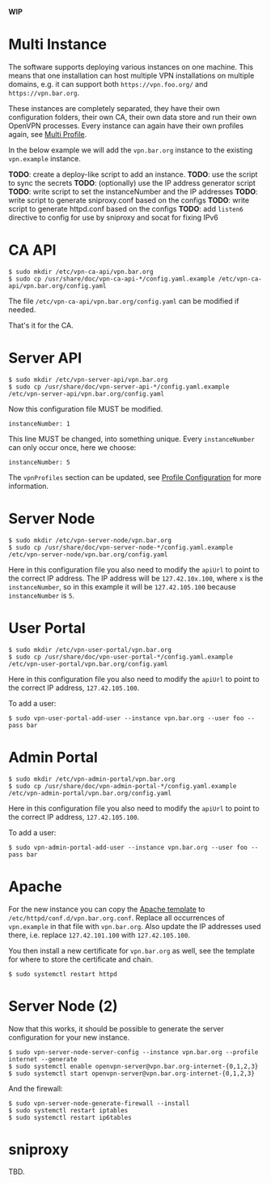**WIP**

# Multi Instance

The software supports deploying various instances on one machine. This means
that one installation can host multiple VPN installations on multiple domains,
e.g. it can support both `https://vpn.foo.org/` and `https://vpn.bar.org`.

These instances are completely separated, they have their own configuration 
folders, their own CA, their own data store and run their own OpenVPN 
processes. Every instance can again have their own profiles again, see 
[Multi Profile](MULTI_PROFILE.md).

In the below example we will add the `vpn.bar.org` instance to the existing
`vpn.example` instance.

**TODO**: create a deploy-like script to add an instance.
**TODO**: use the script to sync the secrets
**TODO**: (optionally) use the IP address generator script
**TODO**: write script to set the instanceNumber and the IP addresses
**TODO**: write script to generate sniproxy.conf based on the configs
**TODO**: write script to generate httpd.conf based on the configs
**TODO**: add `listen6` directive to config for use by sniproxy and socat for 
fixing IPv6

# CA API

    $ sudo mkdir /etc/vpn-ca-api/vpn.bar.org
    $ sudo cp /usr/share/doc/vpn-ca-api-*/config.yaml.example /etc/vpn-ca-api/vpn.bar.org/config.yaml

The file `/etc/vpn-ca-api/vpn.bar.org/config.yaml` can be modified if needed. 

That's it for the CA.

# Server API

    $ sudo mkdir /etc/vpn-server-api/vpn.bar.org
    $ sudo cp /usr/share/doc/vpn-server-api-*/config.yaml.example /etc/vpn-server-api/vpn.bar.org/config.yaml

Now this configuration file MUST be modified. 

    instanceNumber: 1

This line MUST be changed, into something unique. Every `instanceNumber` can 
only occur once, here we choose:

    instanceNumber: 5

The `vpnProfiles` section can be updated, see 
[Profile Configuration](PROFILE_CONFIG.md) for more information.

# Server Node

    $ sudo mkdir /etc/vpn-server-node/vpn.bar.org
    $ sudo cp /usr/share/doc/vpn-server-node-*/config.yaml.example /etc/vpn-server-node/vpn.bar.org/config.yaml

Here in this configuration file you also need to modify the `apiUrl` to point 
to the correct IP address. The IP address will be `127.42.10x.100`, where `x` 
is the `instanceNumber`, so in this example it will be `127.42.105.100` 
because `instanceNumber` is `5`.

# User Portal

    $ sudo mkdir /etc/vpn-user-portal/vpn.bar.org
    $ sudo cp /usr/share/doc/vpn-user-portal-*/config.yaml.example /etc/vpn-user-portal/vpn.bar.org/config.yaml

Here in this configuration file you also need to modify the `apiUrl` to point 
to the correct IP address, `127.42.105.100`.

To add a user:

    $ sudo vpn-user-portal-add-user --instance vpn.bar.org --user foo --pass bar

# Admin Portal

    $ sudo mkdir /etc/vpn-admin-portal/vpn.bar.org
    $ sudo cp /usr/share/doc/vpn-admin-portal-*/config.yaml.example /etc/vpn-admin-portal/vpn.bar.org/config.yaml

Here in this configuration file you also need to modify the `apiUrl` to point 
to the correct IP address, `127.42.105.100`.

To add a user:

    $ sudo vpn-admin-portal-add-user --instance vpn.bar.org --user foo --pass bar

# Apache

For the new instance you can copy the 
[Apache template](https://raw.githubusercontent.com/eduvpn/documentation/master/resources/vpn.example.conf) 
to  `/etc/httpd/conf.d/vpn.bar.org.conf`. Replace all occurrences of 
`vpn.example` in that file with `vpn.bar.org`. Also update the IP addresses
used there, i.e. replace `127.42.101.100` with `127.42.105.100`.

You then install a new certificate for `vpn.bar.org` as well, see the template
for where to store the certificate and chain.

    $ sudo systemctl restart httpd

# Server Node (2)

Now that this works, it should be possible to generate the server configuration
for your new instance.

    $ sudo vpn-server-node-server-config --instance vpn.bar.org --profile internet --generate
    $ sudo systemctl enable openvpn-server@vpn.bar.org-internet-{0,1,2,3}
    $ sudo systemctl start openvpn-server@vpn.bar.org-internet-{0,1,2,3}

And the firewall:

    $ sudo vpn-server-node-generate-firewall --install
    $ sudo systemctl restart iptables
    $ sudo systemctl restart ip6tables

# sniproxy

TBD.
